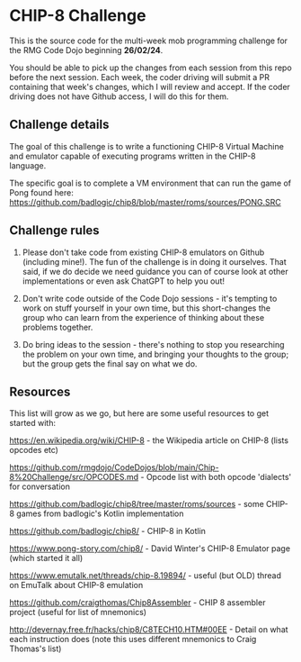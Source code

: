 # CHIP-8 Challenge
This is the source code for the multi-week mob programming challenge for the RMG Code Dojo beginning **26/02/24**.

You should be able to pick up the changes from each session from this repo before the next session. Each week, the coder driving will submit a PR containing that week's changes, which I will review and accept. If the coder driving does not have Github access, I will do this for them. 

## Challenge details

The goal of this challenge is to write a functioning CHIP-8 Virtual Machine and emulator capable of executing programs written in the CHIP-8 language.

The specific goal is to complete a VM environment that can run the game of Pong found here: https://github.com/badlogic/chip8/blob/master/roms/sources/PONG.SRC

## Challenge rules

1. Please don't take code from existing CHIP-8 emulators on Github (including mine!). The fun of the challenge is in doing it ourselves. That said, if we do decide we need guidance you can of course look at other implementations or even ask ChatGPT to help you out!

2. Don't write code outside of the Code Dojo sessions - it's tempting to work on stuff yourself in your own time, but this short-changes the group who can learn from the experience of thinking about these problems together.

3. Do bring ideas to the session - there's nothing to stop you researching the problem on your own time, and bringing your thoughts to the group; but the group gets the final say on what we do.

## Resources

This list will grow as we go, but here are some useful resources to get started with:

https://en.wikipedia.org/wiki/CHIP-8 - the Wikipedia article on CHIP-8 (lists opcodes etc)

https://github.com/rmgdojo/CodeDojos/blob/main/Chip-8%20Challenge/src/OPCODES.md - Opcode list with both opcode 'dialects' for conversation

https://github.com/badlogic/chip8/tree/master/roms/sources - some CHIP-8 games from badlogic's Kotlin implementation

https://github.com/badlogic/chip8/ - CHIP-8 in Kotlin

https://www.pong-story.com/chip8/ - David Winter's CHIP-8 Emulator page (which started it all)

https://www.emutalk.net/threads/chip-8.19894/ - useful (but OLD) thread on EmuTalk about CHIP-8 emulation

https://github.com/craigthomas/Chip8Assembler - CHIP 8 assembler project (useful for list of mnemonics)

http://devernay.free.fr/hacks/chip8/C8TECH10.HTM#00EE - Detail on what each instruction does (note this uses different mnemonics to Craig Thomas's list)
